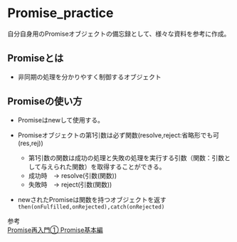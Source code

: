 # Promise_practice
自分自身用のPromiseオブジェクトの備忘録として、様々な資料を参考に作成。

## Promiseとは
- 非同期の処理を分かりやすく制御するオブジェクト

## Promiseの使い方
- Promiseはnewして使用する。
- Promiseオブジェクトの第1引数は必ず関数(resolve,reject:省略形でも可(res,rej))
  - 第1引数の関数は成功の処理と失敗の処理を実行する引数（関数：引数として与えられた関数）を取得することができる。
  - 成功時　-> resolve(引数(関数))
  - 失敗時　-> reject(引数(関数))
  
- newされたPromiseは関数を持つオブジェクトを返す`then(onFulfilled,onRejected),catch(onRejected)`


参考<br>
[Promise再入門① Promise基本編](https://qiita.com/gcfuji/items/1dfe4265c36bea903ab3)
